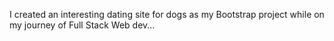 I created an interesting dating site for dogs as my Bootstrap project while on my journey of Full Stack Web dev...
